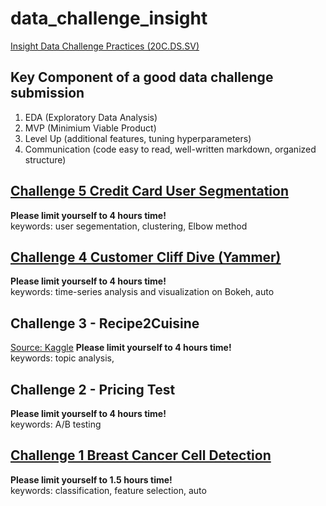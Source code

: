 # data_challenge_insight
[Insight Data Challenge Practices (20C.DS.SV)](https://github.com/Insight-DS-West)  

## Key Component of a good data challenge submission
1. EDA  (Exploratory Data Analysis)  
2. MVP (Minimium Viable Product)  
3. Level Up (additional features, tuning hyperparameters)   
4. Communication (code easy to read, well-written markdown, organized structure)

## [Challenge 5 Credit Card User Segmentation](https://github.com/er1czz/data_challenge_insight/blob/main/5_CreditCard_userSegmentation.ipynb)
**Please limit yourself to 4 hours time!**  
keywords: user segementation, clustering, Elbow method

## [Challenge 4 Customer Cliff Dive (Yammer)](https://er1czz.github.io/data_challenge_insight/4_CustomerCliffDive.html)
**Please limit yourself to 4 hours time!**  
keywords: time-series analysis and visualization on Bokeh, auto

## Challenge 3 - Recipe2Cuisine
[Source: Kaggle](https://www.kaggle.com/c/whats-cooking-kernels-only)
**Please limit yourself to 4 hours time!**  
keywords: topic analysis, 

## Challenge 2 - Pricing Test
**Please limit yourself to 4 hours time!**  
keywords: A/B testing

## [Challenge 1 Breast Cancer Cell Detection](https://github.com/er1czz/data_challenge_insight/blob/main/1_BreastCancer.ipynb)
**Please limit yourself to 1.5 hours time!**  
keywords: classification, feature selection, auto
